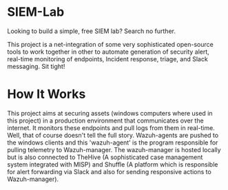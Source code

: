 # SIEM-Lab
Looking to build a simple, free SIEM lab? Search no further. 

This project is a net-integration of some very sophisticated open-source tools to work together in other to automate generation of security alert, real-time monitoring of endpoints, Incident response, triage, and Slack messaging. Sit tight!
<h1>How It Works</h1>
This project aims at securing assets (windows computers where used in this project) in a production environment that communicates over the internet. It monitors these endpoints and pull logs from them in real-time. 
Well, that of course doesn't tell the full story. 
Wazuh-agents are pushed to the windows clients and this 'wazuh-agent' is the program responsible for pulling telemetry to Wazuh-manager.
The wazuh-manager is hosted locally but is also connected to TheHive (A sophisticated case management system integrated with MISP) and Shuffle (A platform which is responsible for alert forwarding via Slack and also for sending responsive actions to Wazuh-manager).
